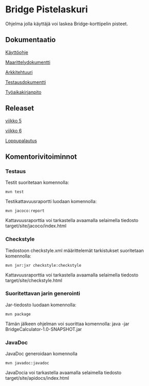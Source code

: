 # Bridge Pistelaskuri

Ohjelma jolla käyttäjä voi laskea Bridge-korttipelin pisteet.


## Dokumentaatio
[Käyttöohje](https://github.com/sillameri/otm-harjoitustyo/blob/master/dokumentointi/k%C3%A4yttoohje.md)

[Maarittelydokumentti](https://github.com/sillameri/otm-harjoitustyo/blob/master/dokumentointi/maarittelydokumentti.md)

[Arkkitehtuuri](https://github.com/sillameri/otm-harjoitustyo/blob/master/dokumentointi/arkkitehtuuri.md)

[Testausdokumentti](https://github.com/sillameri/otm-harjoitustyo/blob/master/dokumentointi/testaus.md)

[Työaikakirjanpito](https://github.com/sillameri/otm-harjoitustyo/blob/master/dokumentointi/ty%C3%B6aikakirjanpito.md)

## Releaset

[viikko 5](https://github.com/sillameri/otm-harjoitustyo/releases/tag/viikko5)  

[viikko 6](https://github.com/sillameri/otm-harjoitustyo/releases/tag/viikko6)

[Loppupalautus](https://github.com/sillameri/otm-harjoitustyo/releases/tag/Loppupalautus)

## Komentorivitoiminnot

### Testaus

Testit suoritetaan komennolla: 

```
mvn test  
```
Testikattavuusraportti luodaan komennolla: 
```
mvn jacoco:report    
```
Kattavuusraporttia voi tarkastella avaamalla selaimella tiedosto target/site/jacoco/index.html


### Checkstyle

Tiedostoon checkstyle.xml määrittelemät tarkistukset suoritetaan komennolla:

```
mvn jxr:jxr checkstyle:checkstyle
```
Kattavuusraporttia voi tarkastella avaamalla selaimella tiedosto target/site/checkstyle.html

### Suoritettavan jarin generointi

Jar-tiedosto luodaan komennolla:

```
mvn package  
```
Tämän jälkeen ohjelman voi suorittaa komennolla: java -jar BridgeCalculator-1.0-SNAPSHOT.jar

### JavaDoc

JavaDoc generoidaan komennolla

```
mvn javadoc:javadoc 
```
JavaDocia voi tarkastella avaamalla selaimella tiedosto target/site/apidocs/index.html

